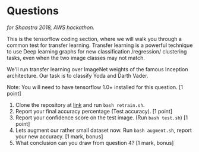# Questions

_for Shaastra 2018, AWS hackathon._

This is the tensorflow coding section, where we will walk you through a common test for transfer learning.
Transfer learning is a powerful technique to use Deep learning graphs for new classification /regression/ clustering tasks, even when the two image classes may not match.

We'll run transfer learning over ImageNet weights of the famous Inception architecture. Our task is to classify Yoda and Darth Vader.

Note: You will need to have tensorflow 1.0+ installed for this question. [1 point]

1. Clone the repository at [link](https://github.com/varun19299/Shaastra_AWS.git) and run `bash retrain.sh`.  
2. Report your final accuracy percentage (Test accuracy). [1 point]
3. Report your confidence score on the test image. (Run `bash test.sh`) [1 point]
4. Lets augment our rather small dataset now. Run `bash augment.sh`, report your new accuracy. [1 mark, bonus]
5. What conclusion can you draw from question 4? [1 mark, bonus]
